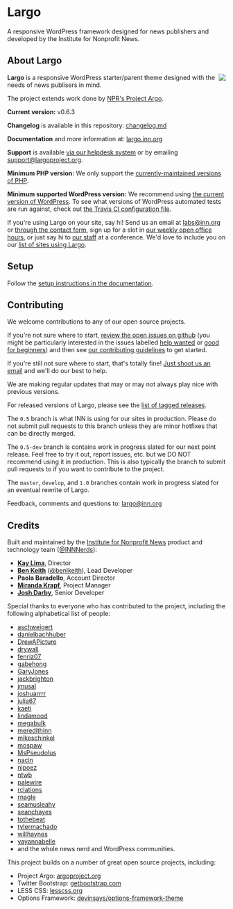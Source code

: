 # Largo

A responsive WordPress framework designed for news publishers and developed by the Institute for Nonprofit News.

## About Largo

<img align="right" src="/img/largo-login-logo.png" />

**Largo** is a responsive WordPress starter/parent theme designed with the needs of news publisers in mind.

The project extends work done by [NPR's Project Argo](http://argoproject.org/).

**Current version:** v0.6.3

**Changelog** is available in this repository: [changelog.md](./changelog.md)

**Documentation** and more information at: [largo.inn.org](https://largo.inn.org)

**Support** is available [via our helpdesk system](http://support.largoproject.org/) or by emailing [support@largoproject.org](mailto:support@largoproject.org).

**Minimum PHP version:** We only support the [currently-maintained versions of PHP](https://secure.php.net/supported-versions.php).

**Minimum supported WordPress version:** We recommend using [the current version of WordPress](https://wordpress.org/download/releases/). To see what versions of WordPress automated tests are run against, check out [the Travis CI configuration file](./.travis.yml).

If you're using Largo on your site, say hi! Send us an email at [labs@inn.org](mailto:labs@inn.org) or [through the contact form](https://labs.inn.org/contact/), sign up for a slot in [our weekly open office hours](https://docs.google.com/spreadsheets/d/1p-twn2D8oow7vXBfkcdYcZnVA4z8Q42OMs77KlHwf-g/edit#gid=0), or just say hi to [our staff](https://labs.inn.org/nerds/) at a conference. We'd love to include you on our [list of sites using Largo](https://github.com/INN/largo/wiki/Sites-Using-Largo).

## Setup

Follow the [setup instructions in the documentation](http://largo.readthedocs.io/users/download.html).

## Contributing

We welcome contributions to any of our open source projects.

If you're not sure where to start, [review the open issues on github](https://github.com/INN/Largo/issues) (you might be particularly interested in the issues labelled [help wanted](https://github.com/INN/Largo/labels/help%20wanted) or [good for beginners](https://github.com/INN/Largo/issues?q=label%3A%22good+for+beginners%22)) and then see [our contributing guidelines](/contributing.md) to get started.

If you're still not sure where to start, that's totally fine! [Just shoot us an email](mailto:nerds@inn.org) and we'll do our best to help.

We are making regular updates that may or may not always play nice with previous versions.

For released versions of Largo, please see the [list of tagged releases](https://github.com/INN/Largo/releases).

The `0.5` branch is what INN is using for our sites in production. Please do not submit pull requests to this branch unless they are minor hotfixes that can be directly merged.

The `0.5-dev` branch is contains work in progress slated for our next point release. Feel free to try it out, report issues, etc. but we DO NOT recommend using it in production. This is also typically the branch to submit pull requests to if you want to contribute to the project.

The `master`, `develop`, and `1.0` branches contain work in progress slated for an eventual rewrite of Largo.

Feedback, comments and questions to: [largo@inn.org](mailto:largo@inn.org)

## Credits

Built and maintained by the [Institute for Nonprofit News](http://inn.org) product and technology team ([@INNNerds](http://twitter.com/INNNerds)):

- **[Kay Lima](https://github.com/kaylima)**, Director
- **[Ben Keith](https://github.com/benlk)** ([@benlkeith](http://twitter.com/benlkeith)), Lead Developer
- **Paola Baradello**, Account Director
- **[Miranda Krapf](https://github.com/MirandaEcho)**, Project Manager
- **[Josh Darby](https://github.com/joshdarby)**, Senior Developer

Special thanks to everyone who has contributed to the project, including the following alphabetical list of people:
- [aschweigert](https://github.com/aschweigert)
- [danielbachhuber](http://github.com/danielbachhuber)
- [DrewAPicture](http://github.com/drewapicture)
- [drywall](http://github.com/drywall)
- [fenriz07](http://github.com/fenriz07)
- [gabehong](https://github.com/gabehong)
- [GaryJones](http://github.com/garyjones)
- [jackbrighton](http://github.com/jackbrighton)
- [jmusal](https://github.com/jmusal)
- [joshuarrrr](http://github.com/joshuarrrr)
- [julia67](https://github.com/julia67)
- [kaeti](https://github.com/kaeti)
- [lindamood](http://github.com/lindamood)
- [megabulk](https://github.com/megabulk)
- [meredithinn](http://github.com/meredithinn)
- [mikeschinkel](https://github.com/mikeschinkel)
- [mospaw](http://github.com/mospaw)
- [MsPseudolus](https://github.com/MsPseudolus)
- [nacin](http://github.com/nacin)
- [nipoez](http://github.com/nipoez)
- [ntwb](https://github.com/ntwb)
- [palewire](http://github.com/palewire)
- [rclations](https://github.com/rclations)
- [rnagle](https://github.com/rnagle)
- [seamusleahy](http://github.com/seamusleahy)
- [seanchayes](https://github.com/seanchayes)
- [tothebeat](http://github.com/tothebeat)
- [tylermachado](https://github.com/tylermachado)
- [willhaynes](http://github.com/willhaynes)
- [yayannabelle](https://github.com/yayannabelle)
- and the whole news nerd and WordPress communities.

This project builds on a number of great open source projects, including:

* Project Argo: [argoproject.org](http://argoproject.org/)
* Twitter Bootstrap: [getbootstrap.com](http://getbootstrap.com/)
* LESS CSS: [lesscss.org](http://lesscss.org/)
* Options Framework: [devinsays/options-framework-theme](https://github.com/devinsays/options-framework-theme)
